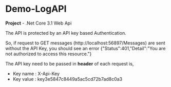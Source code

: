 # Demo-LogAPI

**Project** - .Net Core 3.1 Web Api

The API is protected by an API key based Authentication.

So, if request to GET messages (http://localhost:56897/Messages) are sent without the API Key, you should see an error
{"Status":401,"Detail":"You are not authorized to access this resource."}

The API key need to be passed in **header** of each request is,
* Key name : X-Api-Key
* Key value : key3e5847c8449a5ac5cd72b7ad8c0a3


